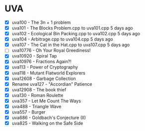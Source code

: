 # UVA
* [x] uva100 - The 3n + 1 problem
* [x] uva101 - The Blocks Problem.cpp to uva101.cpp	5 days ago
* [x] uva102 - Ecological Bin Packing.cpp to uva102.cpp	5 days ago
* [x] uva104 - Arbitrage.cpp to uva104.cpp	5 days ago
* [x] uva107 - The Cat in the Hat.cpp to uva107.cpp	5 days ago
* [ ] uva10776 - Oh Your Royal Greediness!
* [x] uva10920 - Spiral Tap
* [x] uva10976 - Fractions Again?!
* [x] uva113 - Power of Cryptography
* [x] uva118 - Mutant Flatworld Explorers
* [x] uva12608 - Garbage Collection
* [x] Rename uva127 - "Accordian" Patience
* [x] uva12908 - The book thief
* [x] uva130 - Roman Roulette
* [x] uva357 - Let Me Count The Ways
* [x] uva488 - Triangle Wave
* [x] uva557 - Burger
* [x] uva686 - Goldbach's Conjecture (II)
* [x] uva825 - Walking on the Safe Side
